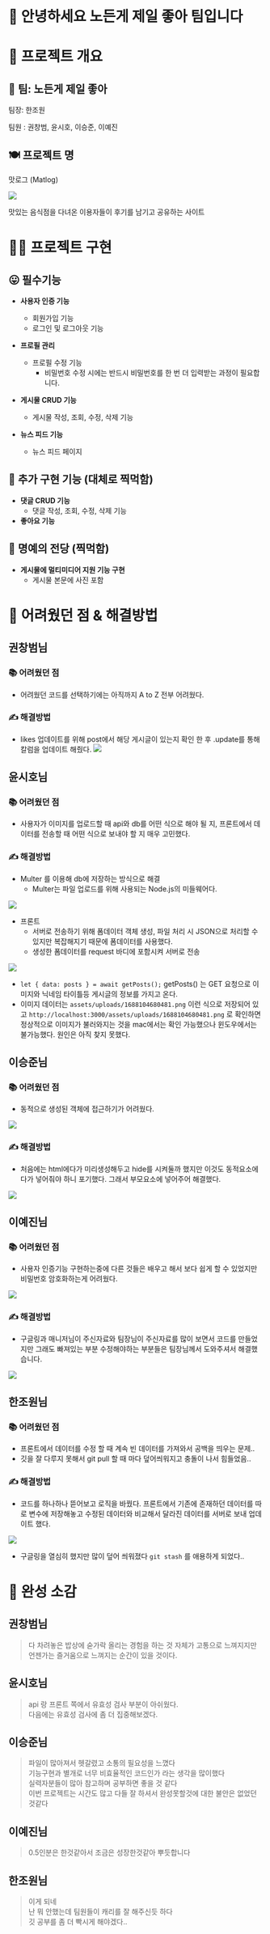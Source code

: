 # 🙋 안녕하세요 노든게 제일 좋아 팀입니다

# 🚀 프로젝트 개요

## 🥳 팀: **노든게 제일 좋아**

팀장: 한조원

팀원 : 권창범, 윤시호, 이승준, 이예진

## 🍽️ **프로젝트 명**

맛로그 (Matlog)

![](https://velog.velcdn.com/images/jw01987/post/ec80e3ae-02c4-4e03-a3ec-a52eb3bc5a06/image.png)

맛있는 음식점을 다녀온 이용자들이 후기를 남기고 공유하는 사이트

# 🧑‍💻 프로젝트 구현

## 😛 필수기능

- **사용자 인증 기능**

  - 회원가입 기능
  - 로그인 및 로그아웃 기능

- **프로필 관리**

  - 프로필 수정 기능
    - 비밀번호 수정 시에는 반드시 비밀번호를 한 번 더 입력받는 과정이 필요합니다.

- **게시물 CRUD 기능**

  - 게시물 작성, 조회, 수정, 삭제 기능

- **뉴스 피드 기능**
  - 뉴스 피드 페이지

## 🥵 추가 구현 기능 (대체로 찍먹함)

- **댓글 CRUD 기능**
  - 댓글 작성, 조회, 수정, 삭제 기능
- **좋아요 기능**

## 🤯 명예의 전당 (찍먹함)

- **게시물에 멀티미디어 지원 기능 구현**
  - 게시물 본문에 사진 포함

# 🤔 어려웠던 점 & 해결방법

## 권창범님

### 📚 어려웠던 점

- 어려웠던 코드를 선택하기에는 아직까지 A to Z 전부 어려웠다.

### ✍️ 해결방법

- likes 업데이트를 위해 post에서 해당 게시글이 있는지 확인 한 후 .update를 통해 칼럼을 업데이트 해줬다.
  ![](https://velog.velcdn.com/images/jw01987/post/176a90f2-c8e1-4921-851a-ddced711edbf/image.png)

## 윤시호님

### 📚 어려웠던 점

- 사용자가 이미지를 업로드할 때 api와 db를 어떤 식으로 해야 될 지, 프론트에서 데이터를 전송할 때 어떤 식으로 보내야 할 지 매우 고민했다.

### ✍️ 해결방법

- Multer 를 이용해 db에 저장하는 방식으로 해결
  - Multer는 파일 업로드를 위해 사용되는 Node.js의 미들웨어다.

![](https://velog.velcdn.com/images/jw01987/post/b09981d5-d10f-44ff-9b91-f57ef23d6e62/image.png)

- 프론트
  - 서버로 전송하기 위해 폼데이터 객체 생성, 파일 처리 시 JSON으로 처리할 수 있지만 복잡해지기 때문에 폼데이터를 사용했다.
  - 생성한 폼데이터를 request 바디에 포함시켜 서버로 전송

![](https://velog.velcdn.com/images/jw01987/post/7a2428e9-4871-45e2-859a-27af46a6b63d/image.png)

- `let { data: posts } = await getPosts();` getPosts() 는 GET 요청으로 이미지와 닉네임 타이틀등 게시글의 정보를 가지고 온다.
- 이미지 데이터는 `assets/uploads/1688104680481.png` 이런 식으로 저장되어 있고
  `http://localhost:3000/assets/uploads/1688104680481.png` 로 확인하면 정상적으로 이미지가 불러와지는 것을 mac에서는 확인 가능했으나 윈도우에서는 불가능했다.
  원인은 아직 찾지 못했다.

## 이승준님

### 📚 어려웠던 점

- 동적으로 생성된 객체에 접근하기가 어려웠다.

![](https://velog.velcdn.com/images/jw01987/post/92495cf9-f271-4be3-b69f-5de687537e0c/image.png)

### ✍️ 해결방법

- 처음에는 html에다가 미리생성해두고 hide를 시켜둘까 했지만 이것도 동적요소에다가 넣어줘야 하니 포기했다. 그래서 부모요소에 넣어주어 해결했다.

![](https://velog.velcdn.com/images/jw01987/post/463a5818-82dd-4321-b633-d6e81f2e5395/image.png)

## 이예진님

### 📚 어려웠던 점

- 사용자 인증기능 구현하는중에 다른 것들은 배우고 해서 보다 쉽게 할 수 있었지만 비밀번호 암호화하는게 어려웠다.

![](https://velog.velcdn.com/images/jw01987/post/b8d52899-180e-4882-b701-7a4c15a4834d/image.png)

### ✍️ 해결방법

- 구글링과 매니저님이 주신자료와 팀장님이 주신자료를 많이 보면서 코드를 만들었지만 그래도 빠져있는 부분 수정해야하는 부분들은 팀장님께서 도와주셔서 해결했습니다.

![](https://velog.velcdn.com/images/jw01987/post/4b274ade-2223-40d8-9d97-ddfa79dd7efa/image.png)

## 한조원님

### 📚 어려웠던 점

- 프론트에서 데이터를 수정 할 때 계속 빈 데이터를 가져와서 공백을 띄우는 문제..
- 깃을 잘 다루지 못해서 git pull 할 때 마다 덮어씌워지고 충돌이 나서 힘들었음..

### ✍️ 해결방법

- 코드를 하나하나 뜯어보고 로직을 바꿨다. 프론트에서 기존에 존재하던 데이터를 따로 변수에 저장해놓고 수정된 데이터와 비교해서 달라진 데이터를 서버로 보내 업데이트 했다.

![](https://velog.velcdn.com/images/jw01987/post/b3cc2687-ed87-4f67-898b-cd7b4055def7/image.png)

- 구글링을 열심히 했지만 많이 덮어 씌워졌다 `git stash` 를 애용하게 되었다..

# 🌟 완성 소감

## 권창범님

> 다 차려놓은 밥상에 숟가락 올리는 경험을 하는 것 자체가 고통으로 느껴지지만 언젠가는 즐거움으로 느껴지는 순간이 있을 것이다.

## 윤시호님

> api 랑 프론트 쪽에서 유효성 검사 부분이 아쉬웠다.  
> 다음에는 유효성 검사에 좀 더 집중해보겠다.

## 이승준님

> 파일이 많아져서 헷갈렸고 소통의 필요성을 느꼈다  
> 기능구현과 별개로 너무 비효율적인 코드인가 라는 생각을 많이했다  
> 실력자분들이 많아 참고하며 공부하면 좋을 것 같다  
> 이번 프로젝트는 시간도 많고 다들 잘 하셔서 완성못할것에 대한 불안은 없었던것같다

## 이예진님

> 0.5인분은 한것같아서 조금은 성장한것같아 뿌듯합니다

## 한조원님

> 이게 되네  
> 난 뭐 안했는데 팀원들이 캐리를 잘 해주신듯 하다  
> 깃 공부를 좀 더 빡시게 해야겠다..
